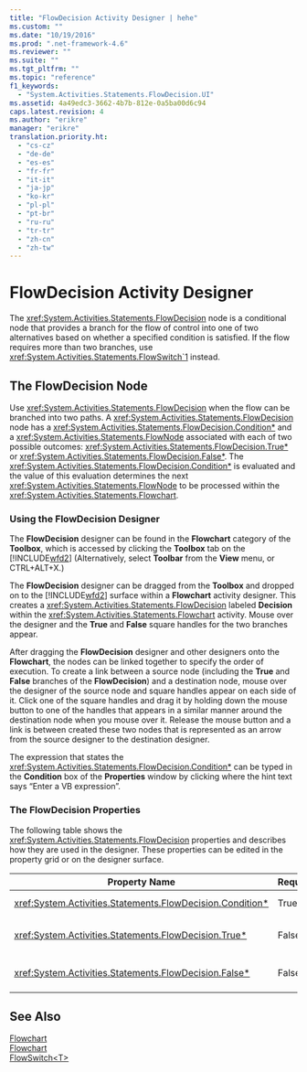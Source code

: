 ```yaml
---
title: "FlowDecision Activity Designer | hehe"
ms.custom: ""
ms.date: "10/19/2016"
ms.prod: ".net-framework-4.6"
ms.reviewer: ""
ms.suite: ""
ms.tgt_pltfrm: ""
ms.topic: "reference"
f1_keywords: 
  - "System.Activities.Statements.FlowDecision.UI"
ms.assetid: 4a49edc3-3662-4b7b-812e-0a5ba00d6c94
caps.latest.revision: 4
ms.author: "erikre"
manager: "erikre"
translation.priority.ht: 
  - "cs-cz"
  - "de-de"
  - "es-es"
  - "fr-fr"
  - "it-it"
  - "ja-jp"
  - "ko-kr"
  - "pl-pl"
  - "pt-br"
  - "ru-ru"
  - "tr-tr"
  - "zh-cn"
  - "zh-tw"
---
```

# FlowDecision Activity Designer
The <xref:System.Activities.Statements.FlowDecision> node is a conditional node that provides a branch for the flow of control into one of two alternatives based on whether a specified condition is satisfied. If the flow requires more than two branches, use <xref:System.Activities.Statements.FlowSwitch`1> instead.  
  
## The FlowDecision Node  
 Use <xref:System.Activities.Statements.FlowDecision> when the flow can be branched into two paths. A <xref:System.Activities.Statements.FlowDecision> node has a <xref:System.Activities.Statements.FlowDecision.Condition*> and a <xref:System.Activities.Statements.FlowNode> associated with each of two possible outcomes: <xref:System.Activities.Statements.FlowDecision.True*> or <xref:System.Activities.Statements.FlowDecision.False*>. The <xref:System.Activities.Statements.FlowDecision.Condition*> is evaluated and the value of this evaluation determines the next <xref:System.Activities.Statements.FlowNode> to be processed within the <xref:System.Activities.Statements.Flowchart>.  
  
### Using the FlowDecision Designer  
 The **FlowDecision** designer can be found in the **Flowchart** category of the **Toolbox**, which is accessed by clicking the **Toolbox** tab on the [!INCLUDE[wfd2](../workflow-designer/includes/wfd2_md.md)] (Alternatively, select **Toolbar** from the **View** menu, or CTRL+ALT+X.)  
  
 The **FlowDecision** designer can be dragged from the **Toolbox** and dropped on to the [!INCLUDE[wfd2](../workflow-designer/includes/wfd2_md.md)] surface within a **Flowchart** activity designer. This creates a <xref:System.Activities.Statements.FlowDecision> labeled **Decision** within the <xref:System.Activities.Statements.Flowchart> activity. Mouse over the designer and the **True** and **False** square handles for the two branches appear.  
  
 After dragging the **FlowDecision** designer and other designers onto the **Flowchart**, the nodes can be linked together to specify the order of execution. To create a link between a source node (including the **True** and **False** branches of the **FlowDecision**) and a destination node, mouse over the designer of the source node and square handles appear on each side of it. Click one of the square handles and drag it by holding down the mouse button to one of the handles that appears in a similar manner around the destination node when you mouse over it. Release the mouse button and a link is between created these two nodes that is represented as an arrow from the source designer to the destination designer.  
  
 The expression that states the <xref:System.Activities.Statements.FlowDecision.Condition*> can be typed in the **Condition** box of the **Properties** window by clicking where the hint text says “Enter a VB expression”.  
  
### The FlowDecision Properties  
 The following table shows the <xref:System.Activities.Statements.FlowDecision> properties and describes how they are used in the designer. These properties can be edited in the property grid or on the designer surface.  
  
|Property Name|Required|Usage|  
|-------------------|--------------|-----------|  
|<xref:System.Activities.Statements.FlowDecision.Condition*>|True|The condition that determines which path the flow control takes.|  
|<xref:System.Activities.Statements.FlowDecision.True*>|False|The path taken by the flow control if the <xref:System.Activities.Statements.FlowDecision.Condition*> is satisfied.|  
|<xref:System.Activities.Statements.FlowDecision.False*>|False|The path taken by the flow control if the <xref:System.Activities.Statements.FlowDecision.Condition*> is not satisfied.|  
  
## See Also  
 [Flowchart](../workflow-designer/flowchart-activity-designers.md)   
 [Flowchart](../workflow-designer/flowchart-activity-designer.md)   
 [FlowSwitch\<T>](../workflow-designer/flowswitch-t--activity-designer.md)
